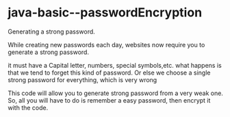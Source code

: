 # java-basic--passwordEncryption
Generating a strong password.

While creating new passwords each day, websites now require you to generate a strong password.

it must have a Capital letter, numbers, special symbols,etc.
what happens is that we tend to forget this kind of password.
Or else we choose a single strong password for everything, which is very wrong

This code will allow you to generate strong password from a very weak one.
So, all you will have to do is remember a easy password, then encrypt it with the code.
